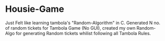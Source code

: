 # Housie-Game
Just Felt like learning tambola's "Random-Algorithm" in C.
Generated N no. of random tickets for Tambola Game (No GUI), created my own Random-Algo for generating Random tickets whilist following all Tambola Rules.
